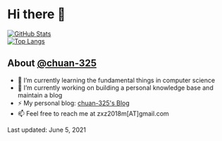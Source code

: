 # Hi there 👋

<a href="https://github.com/chuan-325">
  <img alt="GitHub Stats" src="https://github-readme-stats.vercel.app/api?username=chuan-325&show_icons=true&include_all_commits=true&count_private=true" />
</a>

<br>

<a href="https://github.com/chuan-325">
  <img alt="Top Langs" src="https://github-readme-stats.vercel.app/api/top-langs/?username=chuan-325&hide=PLpgSQL,Html,Jupyter Notebook&layout=compact" />
</a>

<br>

## About [@chuan-325](https://github.com/chuan-325)

- 🌱 I’m currently learning the fundamental things in computer science
- 🔭 I’m currently working on building a personal knowledge base and maintain a blog
- ⚡ My personal blog: [chuan-325's Blog](https://chuan-325.github.io)
- 📫 Feel free to reach me at zxz2018m[AT]gmail.com

Last updated: June 5, 2021
